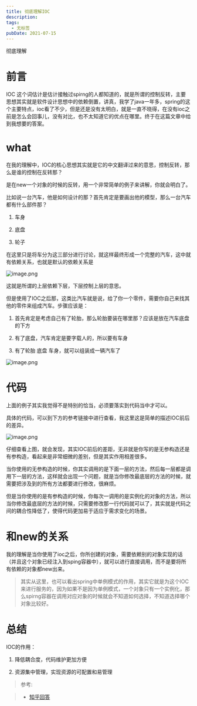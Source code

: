 ```yaml
---
title: 彻底理解IOC
description: 
tags:
  - 无标签
pubDate: 2021-07-15
---
```



彻底理解



<!-- more -->



# 前言



IOC 这个词估计是估计接触过spirng的人都知道的，就是所谓的控制反转，主要思想其实就是软件设计思想中的依赖倒置，讲真，我学了java一年多，spring的这个主要特点，ioc看了不少，但是还是没有太明白，就是一直不晓得，在没有ioc之前是怎么会回事儿，没有对比，也不太知道它的优点在哪里。终于在这篇文章中给到我想要的答案。

# what

在我的理解中，IOC的核心思想其实就是它的中文翻译过来的意思，控制反转，那么是谁的控制在反转那？     

 是在new一个对象的时候的反转，用一个非常简单的例子来讲解，你就会明白了。

 比如说一台汽车，他是如何设计的那？首先肯定是要画出他的模型，那么一台汽车都有什么部件那？

 1. 车身

 2. 底盘

 3. 轮子

在这里只是将车分为这三部分进行讨论，就这样最终形成一个完整的汽车，这中就有依赖关系，也就是默认的依赖关系是 



![image.png](https://p1-juejin.byteimg.com/tos-cn-i-k3u1fbpfcp/a6c0468d6fcd4b6ab2bfad89c8ebe1df~tplv-k3u1fbpfcp-watermark.image)

这就是所谓的上层依赖下层，下层控制上层的意思。



但是使用了IOC之后那，这类比汽车就是说，给了你一个零件，需要你自己来找其他的零件来组成汽车。步骤应该是：

1. 首先肯定是考虑自己有了轮胎，那么轮胎要装在哪里那？应该是放在汽车底盘的下方

2. 有了底盘，汽车肯定是要字载人的，所以要有车身

3. 有了轮胎 底盘 车身，就可以组装成一辆汽车了





![image.png](https://p6-juejin.byteimg.com/tos-cn-i-k3u1fbpfcp/5d0fdc9c3a354ec8968fff169f056d15~tplv-k3u1fbpfcp-watermark.image)

# 代码

上面的例子其实我觉得不是特别的恰当，必须要落实到代码当中才可以。

具体的代码，可以到下方的参考链接中进行查看，我这里这是简单的描述IOC前后的差异。

![image.png](https://p1-juejin.byteimg.com/tos-cn-i-k3u1fbpfcp/18167f99d4954b74b26c35a189512e0e~tplv-k3u1fbpfcp-watermark.image)

仔细查看上图，就会发现，其实IOC前后的差距，无非就是你写的是无参构造还是有参构造，看起来是非常细微的差别，但是其实作用相差很多。       

当你使用的无参构造的时候，你其实调用的是下面一层的方法，然后每一层都是调用下一层的方法，这样就会出现一个问题，就是当你修改最底层的方法的时候，就需要把涉及到的所有方法都要进行修改，很麻烦。     

但是当你使用的是有参构造的时候，你每次一调用的是实例化的对象的方法，所以当你修改最底层的方法的时候，只需要修改那一行代码就可以了，其实就是代码之间的耦合性降低了，使得代码更加易于适应于需求变化的场景。



# 和new的关系

我的理解是当你使用了ioc之后，你所创建的对象，需要依赖别的对象实现的话（并且这个对象已经注入到sping容器中），就可以进行直接调用，而不是要将所有依赖的对象都new出来。

> 其实从这里，也可以看出spring中单例模式的作用，其实它就是为这个IOC来进行服务的，因为如果不是因为单例模式，一个对象只有一个实例化，那么spirng容器在调用对应对象的时候就会不知道如何选择，不知道选择哪个对象比较好。

# 总结

IOC的作用：      

1. 降低耦合度，代码维护更加方便

2. 资源集中管理，实现资源的可配置和易管理



> 参考:

>

>  - [知乎回答](https://www.zhihu.com/question/23277575)
